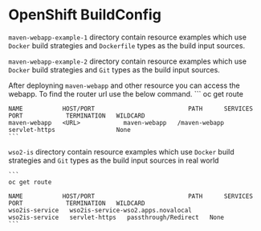 # OpenShift BuildConfig

`maven-webapp-example-1` directory contain resource examples which use `Docker` build strategies and `Dockerfile` types as the build input sources.

`maven-webapp-example-2` directory contain resource examples which use `Docker` build strategies and `Git` types as the build input sources.

After deployning `maven-webapp` and other resource you can access the webapp. To find the router url use the below command.
	```
	oc get route
	
	NAME           HOST/PORT                          PATH      SERVICES       PORT            TERMINATION   WILDCARD
	maven-webapp   <URL>            maven-webapp   /maven-webapp 	servlet-https                 None
	```


`wso2-is` directory contain resource examples which use `Docker` build strategies and `Git` types as the build input sources in real world

	```
	oc get route
	
	NAME           HOST/PORT                          PATH      SERVICES       PORT            TERMINATION   WILDCARD
	wso2is-service   wso2is-service-wso2.apps.novalocal                   wso2is-service   servlet-https   passthrough/Redirect   None
	```